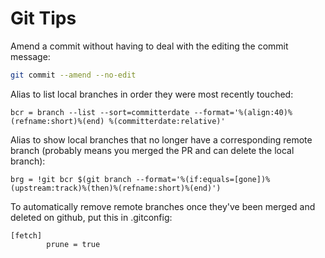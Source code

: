 # Git Tips

Amend a commit without having to deal with the editing the commit message:

```bash
git commit --amend --no-edit
```

Alias to list local branches in order they were most recently touched:

```
bcr = branch --list --sort=committerdate --format='%(align:40)%(refname:short)%(end) %(committerdate:relative)'
```

Alias to show local branches that no longer have a corresponding remote branch (probably means you merged the PR and can delete the local branch):

```
brg = !git bcr $(git branch --format='%(if:equals=[gone])%(upstream:track)%(then)%(refname:short)%(end)')
```

To automatically remove remote branches once they've been merged and deleted on github, put this in .gitconfig:

```
[fetch]
        prune = true
```
